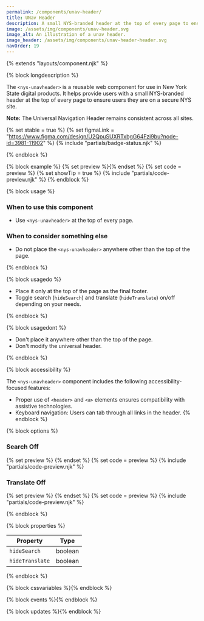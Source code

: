```yaml
---
permalink: /components/unav-header/
title: UNav Header
description: A small NYS-branded header at the top of every page to ensure users they are on a secure NYS site.
image: /assets/img/components/unav-header.svg
image_alt: An illustration of a unav header.
image_header: /assets/img/components/unav-header-header.svg
navOrder: 19
---
```


{% extends "layouts/component.njk" %}

{% block longdescription %}

The `<nys-unavheader>` is a reusable web component for use in New York State digital products. It helps provide users with a small NYS-branded header at the top of every page to ensure users they are on a secure NYS site.

**Note:** The Universal Navigation Header remains consistent across all sites.

  {% set stable = true %}
  {% set figmaLink = "https://www.figma.com/design/U2QpuSUXRTxbgG64Fzi9bu?node-id=3981-11902" %}
  {% include "partials/badge-status.njk" %}

{% endblock %}

{% block example %}
  {% set preview %}<nys-unavheader></nys-unavheader>{% endset %}
  {% set code = preview %}
  {% set showTip = true %}
  {% include "partials/code-preview.njk" %}
{% endblock %}


{% block usage %}

### When to use this component
  - Use `<nys-unavheader>` at the top of every page.
### When to consider something else
  - Do not place the `<nys-unavheader>` anywhere other than the top of the page.

{% endblock %}

{% block usagedo %}

  - Place it only at the top of the page as the final footer.
  - Toggle search (`hideSearch`) and translate (`hideTranslate`) on/off depending on your needs.

{% endblock %}

{% block usagedont %}

  - Don't place it anywhere other than the top of the page.
  - Don't modify the universal header.

{% endblock %}

{% block accessibility %}

The `<nys-unavheader>` component includes the following accessibility-focused features:

  - Proper use of `<header>` and `<a>` elements ensures compatibility with assistive technologies.
  - Keyboard navigation: Users can tab through all links in the header.
{% endblock %}

{% block options %}

### Search Off
  {% set preview %}
    <nys-unavheader hideSearch></nys-unavheader>
  {% endset %}
  {% set code = preview %}
  {% include "partials/code-preview.njk" %}

### Translate Off
  {% set preview %}
    <nys-unavheader hideTranslate></nys-unavheader>
  {% endset %}
  {% set code = preview %}
  {% include "partials/code-preview.njk" %}

{% endblock %}

{% block properties %}

| Property        | Type    |
|-----------------|---------|
| `hideSearch`    | boolean |
| `hideTranslate` | boolean |

{% endblock %}



{% block cssvariables %}{% endblock %}

{% block events %}{% endblock %}

{% block updates %}{% endblock %}
